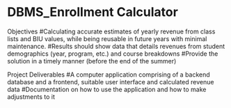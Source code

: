 DBMS_Enrollment Calculator
===============
Objectives
#Calculating accurate estimates of yearly revenue from class lists and BIU values, while being reusable in future years with minimal maintenance.
#Results should show data that details revenues from student demographics (year, program, etc.) and course breakdowns 
#Provide the solution in a timely manner (before the end of the summer)

Project Deliverables
#A computer application comprising of a backend database and a frontend, suitable user interface and calculated revenue data
#Documentation on how to use the application and how to make adjustments to it
